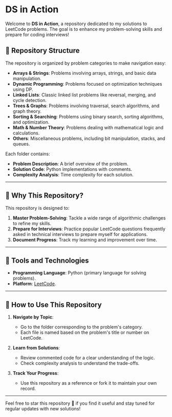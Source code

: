 # DS in Action

Welcome to **DS in Action**, a repository dedicated to my solutions to LeetCode problems. The goal is to enhance my problem-solving skills and prepare for coding interviews!

## 📂 Repository Structure

The repository is organized by problem categories to make navigation easy:

- **Arrays & Strings**: Problems involving arrays, strings, and basic data manipulation.
- **Dynamic Programming**: Problems focused on optimization techniques using DP.
- **Linked Lists**: Classic linked list problems like reversal, merging, and cycle detection.
- **Trees & Graphs**: Problems involving traversal, search algorithms, and graph theory.
- **Sorting & Searching**: Problems using binary search, sorting algorithms, and optimization.
- **Math & Number Theory**: Problems dealing with mathematical logic and calculations.
- **Others**: Miscellaneous problems, including bit manipulation, stacks, and queues.

Each folder contains:
- **Problem Description**: A brief overview of the problem.
- **Solution Code**: Python implementations with comments.
- **Complexity Analysis**: Time complexity for each solution.

---

## 🌟 Why This Repository?

This repository is designed to:
1. **Master Problem-Solving**: Tackle a wide range of algorithmic challenges to refine my skills.
2. **Prepare for Interviews**: Practice popular LeetCode questions frequently asked in technical interviews to prepare myself for applications.
3. **Document Progress**: Track my learning and improvement over time.

---

## 🔧 Tools and Technologies

- **Programming Language**: Python (primary language for solving problems).
- **Platform**: [LeetCode](https://leetcode.com/).

---

## 🚀 How to Use This Repository

1. **Navigate by Topic**: 
   - Go to the folder corresponding to the problem's category.
   - Each file is named based on the problem's title or number on LeetCode.

2. **Learn from Solutions**: 
   - Review commented code for a clear understanding of the logic.
   - Check complexity analysis to understand the trade-offs.

3. **Track Your Progress**:
   - Use this repository as a reference or fork it to maintain your own record.

---

Feel free to star this repository 🌟 if you find it useful and stay tuned for regular updates with new solutions!

